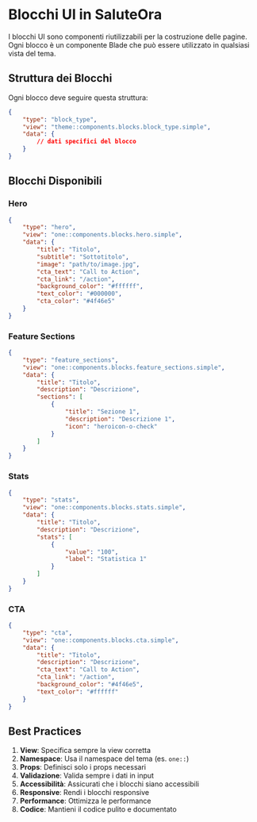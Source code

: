 # Blocchi UI in SaluteOra

I blocchi UI sono componenti riutilizzabili per la costruzione delle pagine. Ogni blocco è un componente Blade che può essere utilizzato in qualsiasi vista del tema.

## Struttura dei Blocchi

Ogni blocco deve seguire questa struttura:

```json
{
    "type": "block_type",
    "view": "theme::components.blocks.block_type.simple",
    "data": {
        // dati specifici del blocco
    }
}
```

## Blocchi Disponibili

### Hero
```json
{
    "type": "hero",
    "view": "one::components.blocks.hero.simple",
    "data": {
        "title": "Titolo",
        "subtitle": "Sottotitolo",
        "image": "path/to/image.jpg",
        "cta_text": "Call to Action",
        "cta_link": "/action",
        "background_color": "#ffffff",
        "text_color": "#000000",
        "cta_color": "#4f46e5"
    }
}
```

### Feature Sections
```json
{
    "type": "feature_sections",
    "view": "one::components.blocks.feature_sections.simple",
    "data": {
        "title": "Titolo",
        "description": "Descrizione",
        "sections": [
            {
                "title": "Sezione 1",
                "description": "Descrizione 1",
                "icon": "heroicon-o-check"
            }
        ]
    }
}
```

### Stats
```json
{
    "type": "stats",
    "view": "one::components.blocks.stats.simple",
    "data": {
        "title": "Titolo",
        "description": "Descrizione",
        "stats": [
            {
                "value": "100",
                "label": "Statistica 1"
            }
        ]
    }
}
```

### CTA
```json
{
    "type": "cta",
    "view": "one::components.blocks.cta.simple",
    "data": {
        "title": "Titolo",
        "description": "Descrizione",
        "cta_text": "Call to Action",
        "cta_link": "/action",
        "background_color": "#4f46e5",
        "text_color": "#ffffff"
    }
}
```

## Best Practices

1. **View**: Specifica sempre la view corretta
2. **Namespace**: Usa il namespace del tema (es. `one::`)
3. **Props**: Definisci solo i props necessari
4. **Validazione**: Valida sempre i dati in input
5. **Accessibilità**: Assicurati che i blocchi siano accessibili
6. **Responsive**: Rendi i blocchi responsive
7. **Performance**: Ottimizza le performance
8. **Codice**: Mantieni il codice pulito e documentato
